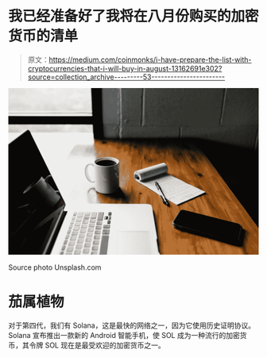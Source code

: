 # 我已经准备好了我将在八月份购买的加密货币的清单

> 原文：<https://medium.com/coinmonks/i-have-prepare-the-list-with-cryptocurrencies-that-i-will-buy-in-august-13162691e302?source=collection_archive---------53----------------------->

![](img/7b3078931d3f2ade448642045dd8effb.png)

Source photo Unsplash.com

# 茄属植物

对于第四代，我们有 Solana，这是最快的网络之一，因为它使用历史证明协议。Solana 宣布推出一款新的 Android 智能手机，使 SOL 成为一种流行的加密货币，其令牌 SOL 现在是最受欢迎的加密货币之一。